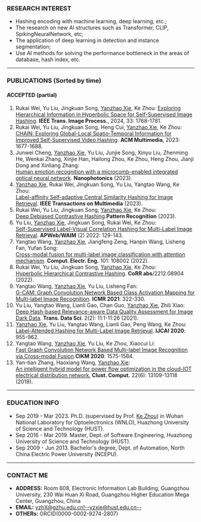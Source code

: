 <!-- <center><b><font size=50>Yanzhao Xie</font></b></center> -->
<!-- <center><a href="./index-cn.html">中文主页</a></center> -->
<!-- <div align=center><img src="./me.png" width="  "></div> -->

<!-- <center>Ph.D Candidate,</center>
<center>Huazhong University of Science and Technology (HUST),</center>
<center>Key Laboratory of Information Storage System, Ministry Of Education,</center>
<center>Wuhan National Laboratory for Optoelectronics (WNLO),</center>
<center>Intelligent Cloud Storage Joint Research Center of HUST and Tencent Inc.</center>

# <center>Ph.D,</center>
  # <center>Huazhong University of Science and Technology (HUST),</center>
  # <center>Key Laboratory of Information Storage System, Ministry Of Education,</center>
  # <center>Wuhan National Laboratory for Optoelectronics (WNLO),</center>
*** -->
### RESEARCH INTEREST     
- Hashing encoding with machine learning, deep learning, etc.;
- The research on new AI structures such as Transformer, CLIP, SpikingNeuralNetwork, etc;
- The application of deep learning in detection and instance segmentation;
- Use AI methods for solving the performance bottleneck in the areas of database, hash index, etc.    

***
### PUBLICATIONS (Sorted by time)
#### ACCEPTED (partial)
1. Rukai Wei, Yu Liu, Jingkuan Song, <u>Yanzhao Xie</u>, Ke Zhou:
[Exploring Hierarchical Information in Hyperbolic Space for Self-Supervised Image Hashing](https://ieeexplore.ieee.org/document/10460427). <b>IEEE Trans. Image Process.</b>, 2024, 33: 1768-1781.
2. Rukai Wei, Yu Liu, Jingkuan Song, Heng Cui, <u>Yanzhao Xie</u>, Ke Zhou:       
[CHAIN: Exploring Global-Local Spatio-Temporal Information for Improved Self-Supervised Video Hashing](https://dl.acm.org/doi/10.1145/3581783.3613440). <b>ACM Multimedia</b>, 2023: 1677-1688.
3. Junwei Cheng, <u>Yanzhao Xie</u>, Yu Liu, Junjie Song, Xinyu Liu, Zhenming He, Wenkai Zhang, Xinjie Han, Hailong Zhou, Ke Zhou, Heng Zhou, Jianji Dong and Xinliang Zhang:    
[Human emotion recognition with a microcomb-enabled integrated optical neural network](https://www.degruyter.com/document/doi/10.1515/nanoph-2023-0298/html). <b>Nanophotonics</b> (2023).
4. <u>Yanzhao Xie</u>, Rukai Wei, Jingkuan Song, Yu Liu, Yangtao Wang, Ke Zhou:    
[Label-affinity Self-adaptive Central Similarity Hashing for Image Retrieval](https://ieeexplore.ieee.org/document/10050825). <b>IEEE Transactions on Multimedia</b> (2023).
5.  Rukai Wei, Yu Liu, Jingkuan Song, <u>Yanzhao Xie</u>, Ke Zhou:        
[Deep Debiased Contrastive Hashing](https://www.sciencedirect.com/science/article/abs/pii/S0031320323001838).<b>Pattern Recognition</b> (2023).
6. Yu Liu, <u>Yanzhao Xie</u>, Jingkuan Song, Rukai Wei, Ke Zhou:       
[Self-Supervised Label-Visual Correlation Hashing for Multi-Label Image Retrieval](https://link.springer.com/chapter/10.1007/978-3-031-25198-6_10). <b>APWeb/WAIM</b> (2) 2022: 129-143. <!--(CCF-C Conference paper, accepted but not online, second author)-->
7. Yangtao Wang, <u>Yanzhao Xie</u>, Jiangfeng Zeng, Hanpin Wang, Lisheng Fan, Yufan Song:    
[Cross-modal fusion for multi-label image classification with attention mechanism](https://www.sciencedirect.com/science/article/abs/pii/S0045790622002701?via%3Dihub). <b>Comput. Electr. Eng.</b> 101: 108002 (2022).
8. Rukai Wei, Yu Liu, Jingkuan Song, <u>Yanzhao Xie</u>, Ke Zhou:    
[Hyperbolic Hierarchical Contrastive Hashing](https://arxiv.org/abs/2212.08904). <b>CoRR abs</b>/2212.08904 (2022).
9. Yangtao Wang, <u>Yanzhao Xie</u>, Yu Liu, Lisheng Fan:      
[G-CAM: Graph Convolution Network Based Class Activation Mapping for Multi-label Image Recognition](https://dl.acm.org/doi/10.1145/3460426.3463620). <b>ICMR 2021</b>: 322-330. <!--(CCF-B Conference paper, accepted, corresponding author) -->
10. Yu Liu, Yangtao Wang, Lianli Gao, Chan Guo, <u>Yanzhao Xie</u>, Zhili Xiao:     
[Deep Hash-based Relevance-aware Data Quality Assessment for Image Dark Data](https://dl.acm.org/doi/10.1145/3420038). <b>Trans. Data Sci</b>. 2(2): 11:1-11:26 (2021). <!--(ACM Transactions Journal paper, accepted, fifth author) -->
11. <u>Yanzhao Xie</u>, Yu Liu, Yangtao Wang, Lianli Gao, Peng Wang, Ke Zhou:     
[Label-Attended Hashing for Multi-Label Image Retrieval](https://doi.org/10.24963/ijcai.2020/133). <b>IJCAI 2020</b>: 955-962. <!--(CCF-A Conference paper, accepted, first author)-->
12. Yangtao Wang, <u>Yanzhao Xie</u>, Yu Liu, Ke Zhou, Xiaocui Li:     
[Fast Graph Convolution Network Based Multi-label Image Recognition via Cross-modal Fusion](https://doi.org/10.1145/3340531.3411880).<b>CIKM 2020</b>: 1575-1584. <!--(CCF-B Conference paper, accepted, second author)-->
13. Yan-tian Zhang, Haoxiang Wang, <u>Yanzhao Xie</u>:     
[An intelligent hybrid model for power flow optimization in the cloud-IOT electrical distribution network.](https://link.springer.com/article/10.1007%2Fs10586-017-1270-0) <b>Clust. Comput.</b> 22(6): 13109-13118 (2019). <!--(JCR Q1 Journal paper, accepted, corresponding author)  -->


<!--
6. <u>Yanzhao Xie</u>, Yangtao Wang, Yu Liu, Ke Zhou, Lisheng Fan:     
[A hash centroid construction method with Swin transformer for multi-label image retrieval](https://link.springer.com/article/10.1007/s00521-023-08273-x). <b>Neural Comput. Appl</b> (2023).
8.  <u>Yanzhao Xie</u>, Guangxing Hu, Yu Liu, Zhiqiu Lin, Ke Zhou, Yuhong Zhao:     
[How visual chirality affects the performance of image hashing](https://link.springer.com/article/10.1007/s00521-022-08141-0#:~:text=Experimental%20results%20reveal%20that%20different,75%25%5Csim85%25.). <b>Neural Comput. Appl</b> (2023). (JCR Q1 Journal paper, accepted, first author)
8. <u>Yanzhao Xie</u>, Yangtao Wang, Yu Liu, Ke Zhou:     
[Label graph learning for multi-label image recognition with cross-modal fusion](https://link.springer.com/article/10.1007/s11042-022-12397-y). <b>Multim. Tools Appl. </b> 81(18): 25363-25381 (2022). (JCR Q2 Journal paper, accepted, first author)
10. Yangtao Wang, <u>Yanzhao Xie</u>, Lisheng Fan, Guangxing Hu:    
[STMG: Swin transformer for multi-label image recognition with graph convolution network](https://link.springer.com/article/10.1007/s00521-022-06990-3). <b>Neural Comput. Appl.</b> 34(12): 10051-10063 (2022)
19. Yantian Zhang, Junyi Zhou, <u>Yanzhao Xie</u>:      
[Virtual reality of interior noises of vehicles based on boundary element and neural networks](https://link.springer.com/article/10.1007%2Fs00521-016-2836-0). <b>Neural Comput. Appl.</b> 29(5): 1281-1291 (2018). (JCR Q1 Journal paper, accepted, corresponding author)
-->

<!-- #### 2.UNDER REVIEW
1. Label-Affinity Self-Adaptive Central Similarity Hashing (CVPR 2022), first author.
2. SELF-SUPERVISED LABEL-VISUAL CORRELATION HASHING FOR MULTI-LABEL IMAGE RETRIEVAL (ICME 2022), second author. -->
<!-- 3. Image-modality Representation for Anomaly Detection Using Generative Adversarial Network (EDBT 2022), third author. -->
     
***
### EDUCATION INFO
- Sep 2019 - Mar 2023. Ph.D. (supervised by Prof. [Ke Zhou](http://faculty.hust.edu.cn/zhouke2/zh_CN/index.htm)) in Wuhan National Laboratory for Optoelectronics (WNLO), Huazhong University of Science and Technology (HUST).
- Sep 2016 - Mar 2019. Master, Dept. of Software Engineering, Huazhong University of Science and Technology (HUST).
- Sep 2009 - Jun 2013. Bachelor's degree, Dept. of Automation, North China Electric Power University (NCEPU).      

<!-- *** -->
<!-- ### AWARDS (partial) -->
<!-- - Sep 2020. I got the honorary title of merit graduate student in WNLO, HUST. -->
<!-- - Sep 2019. I got the honorary title of excellent master's degree student in the Dep. of Software Engineering, HUST. -->
<!-- - Sep 2018. I got the "Knowledge and Action" Outstanding Third-class Scholarship in the Dep. of Software Engineering, HUST. -->
<!-- - Sep 2017. I got a Second-class academic scholarship in the Dep. of Software Engineering, HUST. -->
<!-- - Sep 2016. I got a First-class academic scholarship in the Dep. of Software Engineering, HUST.     --> 

***
### CONTACT ME
<!-- - <b>ADDRESS:</b>  Room B-409, Wuhan National Laboratory for Optoelectronics,1037 Luoyu Road, Hongshan District, Wuhan city, Hubei province, China  -->
- <b>ADDRESS:</b> Room 608, Electronic Information Lab Building, Guangzhou University, 230 Wai Huan Xi Road, Guangzhou Higher Education Mega Center, Guangzhou, China       
- <b>EMAIL:</b> yzhX@gzhu.edu.cn<!--yzxie@hust.edu.cn-->
- <b>OTHERs:</b> ORCID(0000-0002-9274-2807)

